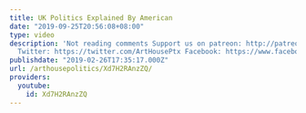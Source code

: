 ```yaml
---
title: UK Politics Explained By American
date: "2019-09-25T20:56:08+08:00"
type: video
description: 'Not reading comments Support us on patreon: http://patreon.com/ArtHousePolitics
  Twitter: https://twitter.com/ArtHousePtx Facebook: https://www.facebook.com/arthousepolitics/'
publishdate: "2019-02-26T17:35:17.000Z"
url: /arthousepolitics/Xd7H2RAnzZQ/
providers:
  youtube:
    id: Xd7H2RAnzZQ
---
```

